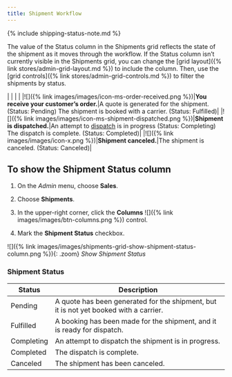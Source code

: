 ```yaml
---
title: Shipment Workflow
---
```


{% include shipping-status-note.md %}

The value of the Status column in the Shipments grid reflects the state of the shipment as it moves through the workflow. If the Status column isn’t currently visible in the Shipments grid, you can change the [grid layout]({% link stores/admin-grid-layout.md %}) to include the column. Then, use the [grid controls]({% link stores/admin-grid-controls.md %}) to filter the shipments by status.

| | | |
|![]({% link images/images/icon-ms-order-received.png %})|**You receive your customer’s order.**|A quote is generated for the shipment. (Status: Pending) The shipment is booked with a carrier. (Status: Fulfilled)|
|![]({% link images/images/icon-ms-shipment-dispatched.png %})|**Shipment is dispatched.**|An attempt to <a href="{% link sales/dispatches.md %}">dispatch</a> is in progress (Status: Completing) The dispatch is complete. (Status: Completed)|
|![]({% link images/images/icon-x.png %})|**Shipment canceled.**|The shipment is canceled. (Status: Canceled)|

## To show the Shipment Status column

1.  On the _Admin_ menu, choose **Sales**.

2.  Choose **Shipments**.

3.  In the upper-right corner, click the **Columns** ![]({% link images/images/btn-columns.png %}) control.

4.  Mark the **Shipment Status** checkbox.

![]({% link images/images/shipments-grid-show-shipment-status-column.png %}){: .zoom}
_Show Shipment Status_

### Shipment Status

|Status|Description|
|--- |--- |
|Pending|A quote has been generated for the shipment, but it is not yet booked with a carrier.|
|Fulfilled|A booking has been made for the shipment, and it is ready for dispatch.|
|Completing|An attempt to dispatch the shipment is in progress.|
|Completed|The dispatch is complete.|
|Canceled|The shipment has been canceled.|

